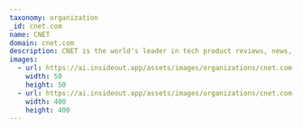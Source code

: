 ```yaml
---
taxonomy: organization
_id: cnet.com
name: CNET
domain: cnet.com
description: CNET is the world's leader in tech product reviews, news, prices, videos, forums, how-tos and more.
images:
  - url: https://ai.insideout.app/assets/images/organizations/cnet.com-50x50.jpg
    width: 50
    height: 50
  - url: https://ai.insideout.app/assets/images/organizations/cnet.com-400x400.jpg
    width: 400
    height: 400
---
```

